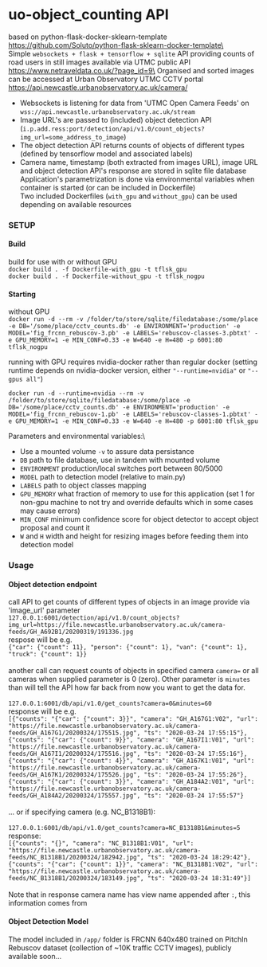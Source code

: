 # uo-object_counting API
based on python-flask-docker-sklearn-template \
https://github.com/Soluto/python-flask-sklearn-docker-template\
\
Simple `websockets + flask + tensorflow + sqlite` API providing counts of road users in still images available via UTMC public API https://www.netraveldata.co.uk/?page_id=9\
Organised and sorted images can be accessed at Urban Observatory UTMC CCTV portal https://api.newcastle.urbanobservatory.ac.uk/camera/
- Websockets is listening for data from 'UTMC Open Camera Feeds' on `wss://api.newcastle.urbanobservatory.ac.uk/stream`
- Image URL's are passed to (included) object detection API (`i.p.add.ress:port/detection/api/v1.0/count_objects?img_url=some_address_to_image`)
- The object detection API returns counts of objects of different types (defined by tensorflow model and associated labels)
- Camera name, timestamp (both extracted from images URL), image URL and object detection API's response are stored in sqlite file database
Application's parametrization is done via environmental variables when container is started (or can be included in Dockerfile) \
Two included Dockerfiles (`with_gpu` and `without_gpu`) can be used depending on available resources

### SETUP
#### Build
build for use with or without GPU \
`docker build . -f Dockerfile-with_gpu -t tflsk_gpu`  \
`docker build . -f Dockerfile-without_gpu -t tflsk_nogpu`

#### Starting
without GPU \
`docker run -d --rm -v /folder/to/store/sqlite/filedatabase:/some/place -e DB='/some/place/cctv_counts.db' -e ENVIRONMENT='production' -e MODEL='fig_frcnn_rebuscov-3.pb' -e LABELS='rebuscov-classes-3.pbtxt' -e GPU_MEMORY=1 -e MIN_CONF=0.33 -e W=640 -e H=480 -p 6001:80 tflsk_nogpu`

running with GPU requires nvidia-docker rather than regular docker (setting runtime depends on nvidia-docker version, either `"--runtime=nvidia"` or `"--gpus all"`)

`docker run -d --runtime=nvidia --rm -v /folder/to/store/sqlite/filedatabase:/some/place -e DB='/some/place/cctv_counts.db' -e ENVIRONMENT='production' -e MODEL='fig_frcnn_rebuscov-1.pb' -e LABELS='rebuscov-classes-1.pbtxt' -e GPU_MEMORY=1 -e MIN_CONF=0.33 -e W=640 -e H=480 -p 6001:80 tflsk_gpu`

Parameters and environmental variables:\
- Use a mounted volume `-v` to assure data persistance
- `DB` path to file database, use in tandem with mounted volume
- `ENVIRONMENT` production/local switches port between 80/5000
- `MODEL` path to detection model (relative to main.py)
- `LABELS` path to object classes mapping
- `GPU_MEMORY` what fraction of memory to use for this application (set 1 for non-gpu machine to not try and override defaults which in some cases may cause errors)
- `MIN_CONF` minimum confidence score for object detector to accept object proposal and count it
- `W` and `H` width and height for resizing images before feeding them into detection model

### Usage
#### Object detection endpoint
call API to get counts of different types of objects in an image provide via 'image_url' parameter\
`127.0.0.1:6001/detection/api/v1.0/count_objects?img_url=https://file.newcastle.urbanobservatory.ac.uk/camera-feeds/GH_A692B1/20200319/191336.jpg`\
respose will be e.g.\
`{"car": {"count": 11}, "person": {"count": 1}, "van": {"count": 1}, "truck": {"count": 1}}`\
\
another call can request counts of objects in specified camera `camera=` or all cameras when supplied parameter is 0 (zero). Other parameter is `minutes` than will tell the API how far back from now you want to get the data for.\
\
`127.0.0.1:6001/db/api/v1.0/get_counts?camera=0&minutes=60`\
response will be e.g.\
`[{"counts": "{"car": {"count": 3}}", "camera": "GH_A167G1:V02", "url": "https://file.newcastle.urbanobservatory.ac.uk/camera-feeds/GH_A167G1/20200324/175515.jpg", "ts": "2020-03-24 17:55:15"}, {"counts": "{"car": {"count": 9}}", "camera": "GH_A167I1:V01", "url": "https://file.newcastle.urbanobservatory.ac.uk/camera-feeds/GH_A167I1/20200324/175516.jpg", "ts": "2020-03-24 17:55:16"}, {"counts": "{"car": {"count": 4}}", "camera": "GH_A167K1:V01", "url": "https://file.newcastle.urbanobservatory.ac.uk/camera-feeds/GH_A167K1/20200324/175526.jpg", "ts": "2020-03-24 17:55:26"}, {"counts": "{"car": {"count": 3}}", "camera": "GH_A184A2:V01", "url": "https://file.newcastle.urbanobservatory.ac.uk/camera-feeds/GH_A184A2/20200324/175557.jpg", "ts": "2020-03-24 17:55:57"}`\
\
... or if specifying camera (e.g. NC_B1318B1): \
\
`127.0.0.1:6001/db/api/v1.0/get_counts?camera=NC_B1318B1&minutes=5`
response: \
`[{"counts": "{}", "camera": "NC_B1318B1:V01", "url": "https://file.newcastle.urbanobservatory.ac.uk/camera-feeds/NC_B1318B1/20200324/182942.jpg", "ts": "2020-03-24 18:29:42"}, {"counts": "{"car": {"count": 1}}", "camera": "NC_B1318B1:V02", "url": "https://file.newcastle.urbanobservatory.ac.uk/camera-feeds/NC_B1318B1/20200324/183149.jpg", "ts": "2020-03-24 18:31:49"}]`\
\
Note that in response camera name has view name appended after `:`, this information comes from 

#### Object Detection Model
The model included in `/app/` folder is FRCNN 640x480 trained on PitchIn Rebuscov dataset (collection of ~10K traffic CCTV images), publicly available soon...